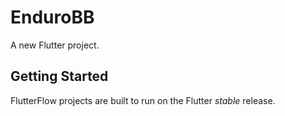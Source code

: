 # EnduroBB

A new Flutter project.

## Getting Started

FlutterFlow projects are built to run on the Flutter _stable_ release.
